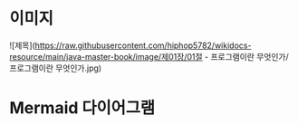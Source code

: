 # 이미지

![제목](https://raw.githubusercontent.com/hiphop5782/wikidocs-resource/main/java-master-book/image/제01장/01절 - 프로그램이란 무엇인가/프로그램이란 무엇인가.jpg)

# Mermaid 다이어그램

